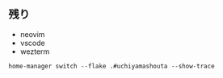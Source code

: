 ## 残り
- neovim
- vscode
- wezterm

```
home-manager switch --flake .#uchiyamashouta --show-trace
```
